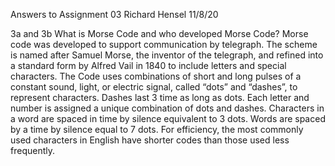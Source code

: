 Answers to Assignment 03
Richard Hensel
11/8/20

3a and 3b  What is Morse Code and who developed Morse Code?
Morse code was developed to support communication by telegraph.  The scheme is named after Samuel Morse, the inventor of the telegraph, and refined into a standard form by Alfred Vail in 1840 to include letters and special characters.  The Code uses combinations of short and long pulses of a constant sound, light, or electric signal, called “dots” and “dashes”, to represent characters.  Dashes last 3 time as long as dots.  Each letter and number is assigned a unique combination of dots and dashes.  Characters in a word are spaced in time by silence equivalent to 3 dots.  Words are spaced by a time by silence equal to 7 dots.  For efficiency, the most commonly used characters in English have shorter codes than those used less frequently.
